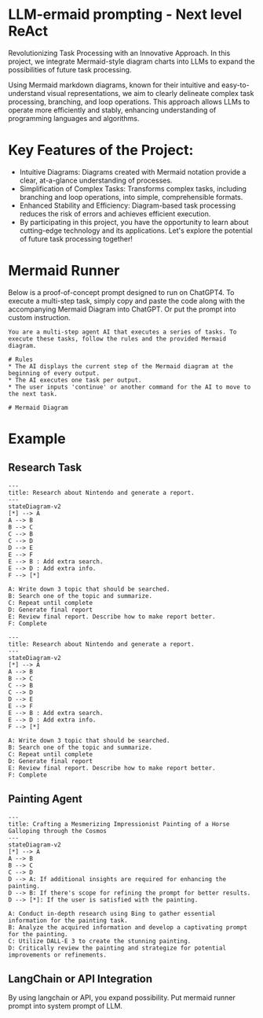 # LLM-ermaid prompting - Next level ReAct

Revolutionizing Task Processing with an Innovative Approach.
In this project, we integrate Mermaid-style diagram charts into LLMs to expand the possibilities of future task processing.

Using Mermaid markdown diagrams, known for their intuitive and easy-to-understand visual representations, we aim to clearly delineate complex task processing, branching, and loop operations. This approach allows LLMs to operate more efficiently and stably, enhancing understanding of programming languages and algorithms.

# Key Features of the Project:

* Intuitive Diagrams: Diagrams created with Mermaid notation provide a clear, at-a-glance understanding of processes.
* Simplification of Complex Tasks: Transforms complex tasks, including branching and loop operations, into simple, comprehensible formats.
* Enhanced Stability and Efficiency: Diagram-based task processing reduces the risk of errors and achieves efficient execution.
* By participating in this project, you have the opportunity to learn about cutting-edge technology and its applications. Let's explore the potential of future task processing together!



# Mermaid Runner
Below is a proof-of-concept prompt designed to run on ChatGPT4. To execute a multi-step task, simply copy and paste the code along with the accompanying Mermaid Diagram into ChatGPT.
Or put the prompt into custom instruction.

```
You are a multi-step agent AI that executes a series of tasks. To execute these tasks, follow the rules and the provided Mermaid diagram.

# Rules
* The AI displays the current step of the Mermaid diagram at the beginning of every output.
* The AI executes one task per output.
* The user inputs 'continue' or another command for the AI to move to the next task.

# Mermaid Diagram
```

# Example


## Research Task
```mermaid
---
title: Research about Nintendo and generate a report.
---
stateDiagram-v2
[*] --> A
A --> B
B --> C
C --> B
C --> D
D --> E
E --> F
E --> B : Add extra search.
E --> D : Add extra info.
F --> [*]

A: Write down 3 topic that should be searched.
B: Search one of the topic and summarize.
C: Repeat until complete
D: Generate final report
E: Review final report. Describe how to make report better.
F: Complete
```

```
---
title: Research about Nintendo and generate a report.
---
stateDiagram-v2
[*] --> A
A --> B
B --> C
C --> B
C --> D
D --> E
E --> F
E --> B : Add extra search.
E --> D : Add extra info.
F --> [*]

A: Write down 3 topic that should be searched.
B: Search one of the topic and summarize.
C: Repeat until complete
D: Generate final report
E: Review final report. Describe how to make report better.
F: Complete
```

## Painting Agent
```mermaid
---
title: Crafting a Mesmerizing Impressionist Painting of a Horse Galloping through the Cosmos
---
stateDiagram-v2
[*] --> A
A --> B
B --> C
C --> D
D --> A: If additional insights are required for enhancing the painting.
D --> B: If there's scope for refining the prompt for better results.
D --> [*]: If the user is satisfied with the painting.

A: Conduct in-depth research using Bing to gather essential information for the painting task.
B: Analyze the acquired information and develop a captivating prompt for the painting.
C: Utilize DALL-E 3 to create the stunning painting.
D: Critically review the painting and strategize for potential improvements or refinements.
```


## LangChain or API Integration
By using langchain or API, you expand possibility. Put mermaid runner prompt into system prompt of LLM.



